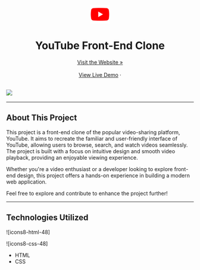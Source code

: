 <a name="readme-top"></a>
<br />
<div align="center">
  <a href="https://github.com/YourUsername/YouTube-Clone">
    <img src="https://github.com/harsh160311/Codeclause_youtube_clone/blob/main/Assets/icons/YouTube.png"
 alt="Logo" height="50">
  </a>
<h1> YouTube Front-End Clone
</h1>
<a href="https://harsh160311.github.io/Codeclause_youtube_clone/">Visit the Website »</a>
<br >
  <br>
<a href="https://harsh160311.github.io/Codeclause_youtube_clone/">View Live Demo</a>
·

  </p>
</div>
<br>
    <img src="![274047272-04041585-7d3f-4b4d-b8ee-5d78ca766ba6](https://github.com/harsh160311/Codeclause_youtube_clone/assets/82533066/b57683f4-6abc-4027-85b9-85b5664e2652)
"
 >
  

---

## About This Project

This project is a front-end clone of the popular video-sharing platform, YouTube. It aims to recreate the familiar and user-friendly interface of YouTube, allowing users to browse, search, and watch videos seamlessly. The project is built with a focus on intuitive design and smooth video playback, providing an enjoyable viewing experience.


Whether you're a video enthusiast or a developer looking to explore front-end design, this project offers a hands-on experience in building a modern web application.

Feel free to explore and contribute to enhance the project further!

---

## Technologies Utilized

![icons8-html-48]

![icons8-css-48]

- HTML
- CSS
